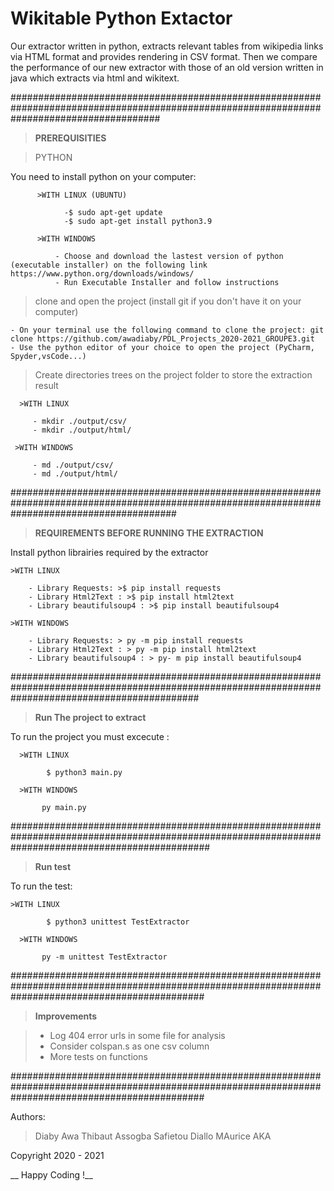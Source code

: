# Wikitable Python Extactor

Our extractor written in python, extracts relevant tables from wikipedia links via HTML format and provides rendering in CSV format.
Then we compare the performance of our new extractor with those of an old version written in java which extracts via html and wikitext.

###########################################################################################################################################

>__PREREQUISITIES__

> PYTHON 

You need to install python on your computer:

          >WITH LINUX (UBUNTU)
          
                -$ sudo apt-get update
                -$ sudo apt-get install python3.9
                
          >WITH WINDOWS

              - Choose and download the lastest version of python (executable installer) on the following link https://www.python.org/downloads/windows/
              - Run Executable Installer and follow instructions
  
> clone and open the project (install git if you don't have it on your computer)

    - On your terminal use the following command to clone the project: git clone https://github.com/awadiaby/PDL_Projects_2020-2021_GROUPE3.git
    - Use the python editor of your choice to open the project (PyCharm, Spyder,vsCode...)

> Create directories trees on the project folder to store the extraction result

      >WITH LINUX
      
         - mkdir ./output/csv/
         - mkdir ./output/html/

     >WITH WINDOWS

         - md ./output/csv/
         - md ./output/html/

##############################################################################################################################################

>__REQUIREMENTS BEFORE RUNNING THE EXTRACTION__

Install python librairies required by the extractor

    >WITH LINUX
    
        - Library Requests: >$ pip install requests
        - Library Html2Text : >$ pip install html2text
        - Library beautifulsoup4 : >$ pip install beautifulsoup4

    >WITH WINDOWS
    
        - Library Requests: > py -m pip install requests
        - Library Html2Text : > py -m pip install html2text
        - Library beautifulsoup4 : > py- m pip install beautifulsoup4


##################################################################################################################################################

>__Run The project to extract__

To run the project you must excecute :

      >WITH LINUX
      
            $ python3 main.py

      >WITH WINDOWS
      
           py main.py

####################################################################################################################################################
> __Run test__

  To run the test:
  
    >WITH LINUX
      
            $ python3 unittest TestExtractor

      >WITH WINDOWS
      
           py -m unittest TestExtractor

###################################################################################################################################################

>__Improvements__

>- Log 404 error urls in some file for analysis
>- Consider colspan.s as one csv column
>- More tests on functions

###################################################################################################################################################

Authors: 

  > Diaby Awa
  > Thibaut Assogba
  > Safietou Diallo
  > MAurice AKA
  
Copyright 2020 - 2021

__ Happy Coding !__
